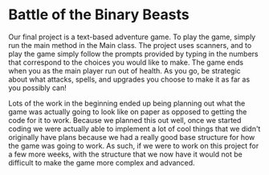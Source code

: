 # Battle of the Binary Beasts

Our final project is a text-based adventure game. To play the game, simply run the main method in the Main class. The project uses scanners, and to play the game simply follow the prompts provided by typing in the numbers that correspond to the choices you would like to make. The game ends when you as the main player run out of health. As you go, be strategic about what attacks, spells, and upgrades you choose to make it as far as you possibly can!


Lots of the work in the beginning ended up being planning out what the game was actually going to look like on paper as opposed to getting the code for it to work. Because we planned this out well, once we started coding we were actually able to implement a lot of cool things that we didn't originally have plans because we had a really good base structure for how the game was going to work. As such, if we were to work on this project for a few more weeks, with the structure that we now have it would not be difficult to make the game more complex and advanced.